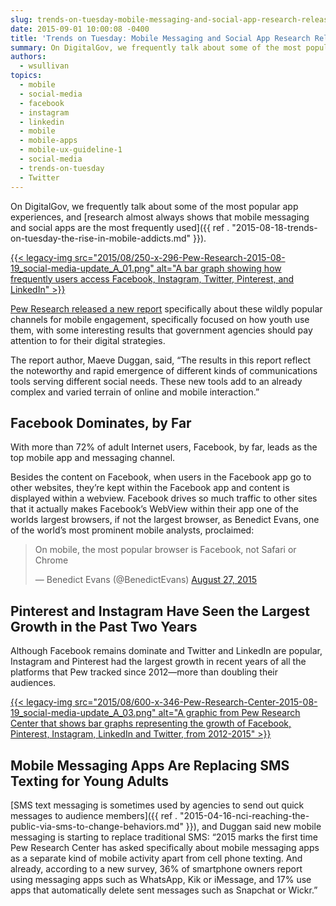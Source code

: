 ```yaml
---
slug: trends-on-tuesday-mobile-messaging-and-social-app-research-released
date: 2015-09-01 10:00:08 -0400
title: 'Trends on Tuesday: Mobile Messaging and Social App Research Released'
summary: On DigitalGov, we frequently talk about some of the most popular app experiences, and research almost always shows that mobile messaging and social apps are the most frequently used. Pew Research released a new report specifically about
authors:
  - wsullivan
topics:
  - mobile
  - social-media
  - facebook
  - instagram
  - linkedin
  - mobile
  - mobile-apps
  - mobile-ux-guideline-1
  - social-media
  - trends-on-tuesday
  - Twitter
---
```


On DigitalGov, we frequently talk about some of the most popular app experiences, and [research almost always shows that mobile messaging and social apps are the most frequently used]({{ ref . "2015-08-18-trends-on-tuesday-the-rise-in-mobile-addicts.md" }}).
  
[{{< legacy-img src="2015/08/250-x-296-Pew-Research-2015-08-19\_social-media-update\_A_01.png" alt="A bar graph showing how frequently users access Facebook, Instagram, Twitter, Pinterest, and LinkedIn" >}}](https://s3.amazonaws.com/digitalgov/_legacy-img/2015/08/250-x-296-Pew-Research-2015-08-19_social-media-update_A_01.png)

[Pew Research released a new report](http://www.pewinternet.org/2015/08/19/mobile-messaging-and-social-media-2015/) specifically about these wildly popular channels for mobile engagement, specifically focused on how youth use them, with some interesting results that government agencies should pay attention to for their digital strategies.

The report author, Maeve Duggan, said, &#8220;The results in this report reflect the noteworthy and rapid emergence of different kinds of communications tools serving different social needs. These new tools add to an already complex and varied terrain of online and mobile interaction.&#8221;

## Facebook Dominates, by Far

With more than 72% of adult Internet users, Facebook, by far, leads as the top mobile app and messaging channel.

Besides the content on Facebook, when users in the Facebook app go to other websites, they’re kept within the Facebook app and content is displayed within a webview. Facebook drives so much traffic to other sites that it actually makes Facebook’s WebView within their app one of the worlds largest browsers, if not the largest browser, as Benedict Evans, one of the world’s most prominent mobile analysts, proclaimed:

<blockquote class="twitter-tweet" width="500">
  <p lang="en" dir="ltr">
    On mobile, the most popular browser is Facebook, not Safari or Chrome
  </p>
  
  <p>
    &mdash; Benedict Evans (@BenedictEvans) <a href="https://twitter.com/BenedictEvans/status/637046046984568832">August 27, 2015</a>
  </p>
</blockquote>



## Pinterest and Instagram Have Seen the Largest Growth in the Past Two Years

Although Facebook remains dominate and Twitter and LinkedIn are popular, Instagram and Pinterest had the largest growth in recent years of all the platforms that Pew tracked since 2012—more than doubling their audiences.
  
[{{< legacy-img src="2015/08/600-x-346-Pew-Research-Center-2015-08-19\_social-media-update\_A_03.png" alt="A graphic from Pew Research Center that shows bar graphs representing the growth of Facebook, Pinterest, Instagram, LinkedIn and Twitter, from 2012-2015" >}}](https://s3.amazonaws.com/digitalgov/_legacy-img/2015/08/600-x-346-Pew-Research-Center-2015-08-19_social-media-update_A_03.png)

## Mobile Messaging Apps Are Replacing SMS Texting for Young Adults

[SMS text messaging is sometimes used by agencies to send out quick messages to audience members]({{ ref . "2015-04-16-nci-reaching-the-public-via-sms-to-change-behaviors.md" }}), and Duggan said new mobile messaging is starting to replace traditional SMS: “2015 marks the first time Pew Research Center has asked specifically about mobile messaging apps as a separate kind of mobile activity apart from cell phone texting. And already, according to a new survey, 36% of smartphone owners report using messaging apps such as WhatsApp, Kik or iMessage, and 17% use apps that automatically delete sent messages such as Snapchat or Wickr.”